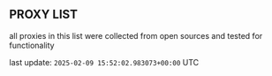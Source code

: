 ## PROXY LIST

all proxies in this list were collected from open sources and tested for functionality

last update: `2025-02-09 15:52:02.983073+00:00` UTC